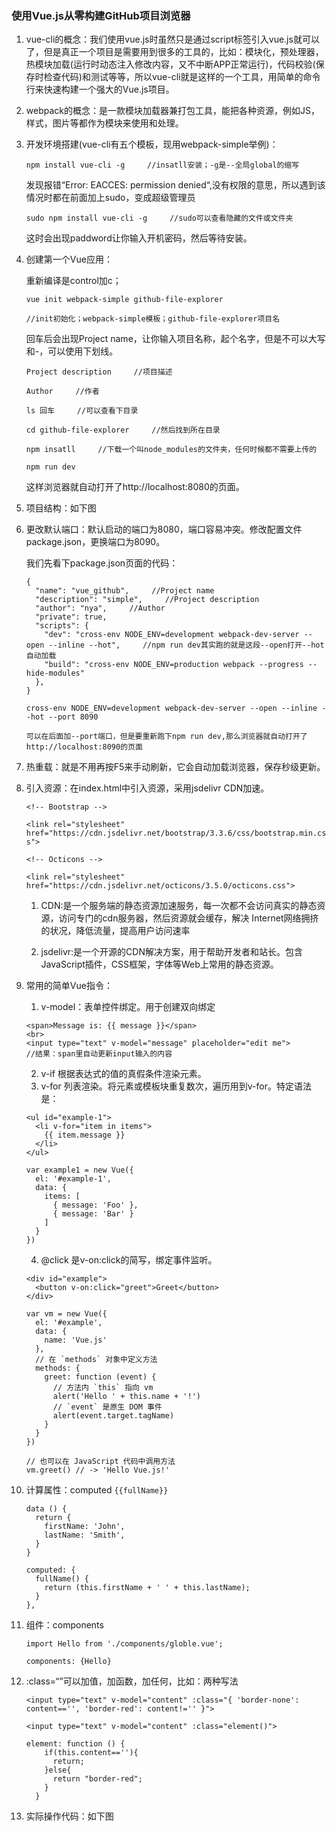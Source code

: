 ### 使用Vue.js从零构建GitHub项目浏览器
1. vue-cli的概念：我们使用vue.js时虽然只是通过script标签引入vue.js就可以了，但是真正一个项目是需要用到很多的工具的，比如：模块化，预处理器，热模块加载(运行时动态注入修改内容，又不中断APP正常运行)，代码校验(保存时检查代码)和测试等等，所以vue-cli就是这样的一个工具，用简单的命令行来快速构建一个强大的Vue.js项目。
2. webpack的概念：是一款模块加载器兼打包工具，能把各种资源，例如JS，样式，图片等都作为模块来使用和处理。
3. 开发环境搭建(vue-cli有五个模板，现用webpack-simple举例)：

    `npm install vue-cli -g     //insatll安装；-g是--全局global的缩写`

    发现报错“Error: EACCES: permission denied“,没有权限的意思，所以遇到该情况时都在前面加上sudo，变成超级管理员

    `sudo npm install vue-cli -g     //sudo可以查看隐藏的文件或文件夹`

    这时会出现paddword让你输入开机密码，然后等待安装。
4. 创建第一个Vue应用：

   重新编译是control加c；

    `vue init webpack-simple github-file-explorer`

    `//init初始化；webpack-simple模板；github-file-explorer项目名`

    回车后会出现Project name，让你输入项目名称，起个名字，但是不可以大写和-，可以使用下划线。

    `Project description     //项目描述`

    `Author     //作者`

    `ls 回车     //可以查看下目录`

    `cd github-file-explorer     //然后找到所在目录`

    `npm insatll     //下载一个叫node_modules的文件夹，任何时候都不需要上传的`

    `npm run dev`

    这样浏览器就自动打开了http://localhost:8080的页面。

5. 项目结构：如下图

6. 更改默认端口：默认启动的端口为8080，端口容易冲突。修改配置文件package.json，更换端口为8090。

    我们先看下package.json页面的代码：

    ```
	{
      "name": "vue_github",     //Project name
      "description": "simple",     //Project description
      "author": "nya",     //Author
      "private": true,
      "scripts": {
        "dev": "cross-env NODE_ENV=development webpack-dev-server --open --inline --hot",     //npm run dev其实跑的就是这段--open打开--hot自动加载
        "build": "cross-env NODE_ENV=production webpack --progress --hide-modules"
      },
    }

   ```

    `cross-env NODE_ENV=development webpack-dev-server --open --inline --hot --port 8090`

    `可以在后面加--port端口，但是要重新跑下npm run dev,那么浏览器就自动打开了http://localhost:8090的页面`

7. 热重载：就是不用再按F5来手动刷新，它会自动加载浏览器，保存秒级更新。

8. 引入资源：在index.html中引入资源，采用jsdelivr CDN加速。

	`<!-- Bootstrap -->`

    `<link rel="stylesheet" href="https://cdn.jsdelivr.net/bootstrap/3.3.6/css/bootstrap.min.css">`

    `<!-- Octicons -->`

    `<link rel="stylesheet" href="https://cdn.jsdelivr.net/octicons/3.5.0/octicons.css"> `

   1. CDN:是一个服务端的静态资源加速服务，每一次都不会访问真实的静态资源，访问专门的cdn服务器，然后资源就会缓存，解决 Internet网络拥挤的状况，降低流量，提高用户访问速率

   2. jsdelivr:是一个开源的CDN解决方案，用于帮助开发者和站长。包含JavaScript插件，CSS框架，字体等Web上常用的静态资源。

9. 常用的简单Vue指令：

   1. v-model：表单控件绑定。用于创建双向绑定

	```
	<span>Message is: {{ message }}</span>
	<br>
	<input type="text" v-model="message" placeholder="edit me">
    //结果：span里自动更新input输入的内容
	```

   2. v-if 根据表达式的值的真假条件渲染元素。
   3. v-for 列表渲染。将元素或模板块重复数次，遍历用到v-for。特定语法是：

	```
	<ul id="example-1">
      <li v-for="item in items">
        {{ item.message }}
      </li>
    </ul>
	```

	```
	var example1 = new Vue({
      el: '#example-1',
      data: {
        items: [
          { message: 'Foo' },
          { message: 'Bar' }
        ]
      }
    })
	```

   4. @click 是v-on:click的简写，绑定事件监听。

	```
	<div id="example">
      <button v-on:click="greet">Greet</button>
    </div>
	```

    ```
	var vm = new Vue({
      el: '#example',
      data: {
        name: 'Vue.js'
      },
      // 在 `methods` 对象中定义方法
      methods: {
        greet: function (event) {
          // 方法内 `this` 指向 vm
          alert('Hello ' + this.name + '!')
          // `event` 是原生 DOM 事件
          alert(event.target.tagName)
        }
      }
    })

    // 也可以在 JavaScript 代码中调用方法
    vm.greet() // -> 'Hello Vue.js!'
	```

10. 计算属性：computed  `{{fullName}}`

    ```
    data () {
      return {
        firstName: 'John',
        lastName: 'Smith',
      }
    }
    ```

    ```
	computed: {
      fullName() {
        return (this.firstName + ' ' + this.lastName);
      }
    },
    ```

11. 组件：components

	`import Hello from './components/globle.vue';`

    `components: {Hello}`

12. :class=“”可以加值，加函数，加任何，比如：两种写法

	```
	<input type="text" v-model="content" :class="{ 'border-none': content=='', 'border-red': content!='' }">
	```

    ```
	<input type="text" v-model="content" :class="element()">

    element: function () {
        if(this.content==''){
          return;
        }else{
          return "border-red";
        }
      }
	```

13. 实际操作代码：如下图
